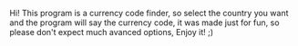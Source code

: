 Hi! This program is a currency code finder, so select the country you want and the program will say the currency code, it was made just for fun, so please don't expect much avanced options, Enjoy it! ;)
